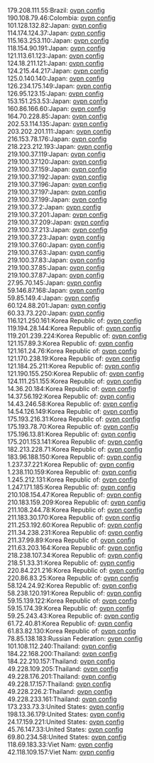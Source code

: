 179.208.111.55:Brazil: [ovpn config](vpn/179_208_111_55.ovpn)  
190.108.79.46:Colombia: [ovpn config](vpn/190_108_79_46.ovpn)  
101.128.132.82:Japan: [ovpn config](vpn/101_128_132_82.ovpn)  
114.174.124.37:Japan: [ovpn config](vpn/114_174_124_37.ovpn)  
115.163.253.110:Japan: [ovpn config](vpn/115_163_253_110.ovpn)  
118.154.90.191:Japan: [ovpn config](vpn/118_154_90_191.ovpn)  
121.113.61.123:Japan: [ovpn config](vpn/121_113_61_123.ovpn)  
124.18.211.121:Japan: [ovpn config](vpn/124_18_211_121.ovpn)  
124.215.44.217:Japan: [ovpn config](vpn/124_215_44_217.ovpn)  
125.0.140.140:Japan: [ovpn config](vpn/125_0_140_140.ovpn)  
126.234.175.149:Japan: [ovpn config](vpn/126_234_175_149.ovpn)  
126.95.123.15:Japan: [ovpn config](vpn/126_95_123_15.ovpn)  
153.151.253.53:Japan: [ovpn config](vpn/153_151_253_53.ovpn)  
160.86.166.60:Japan: [ovpn config](vpn/160_86_166_60.ovpn)  
164.70.228.85:Japan: [ovpn config](vpn/164_70_228_85.ovpn)  
202.53.114.135:Japan: [ovpn config](vpn/202_53_114_135.ovpn)  
203.202.201.111:Japan: [ovpn config](vpn/203_202_201_111.ovpn)  
216.153.78.176:Japan: [ovpn config](vpn/216_153_78_176.ovpn)  
218.223.212.193:Japan: [ovpn config](vpn/218_223_212_193.ovpn)  
219.100.37.119:Japan: [ovpn config](vpn/219_100_37_119.ovpn)  
219.100.37.120:Japan: [ovpn config](vpn/219_100_37_120.ovpn)  
219.100.37.159:Japan: [ovpn config](vpn/219_100_37_159.ovpn)  
219.100.37.192:Japan: [ovpn config](vpn/219_100_37_192.ovpn)  
219.100.37.196:Japan: [ovpn config](vpn/219_100_37_196.ovpn)  
219.100.37.197:Japan: [ovpn config](vpn/219_100_37_197.ovpn)  
219.100.37.199:Japan: [ovpn config](vpn/219_100_37_199.ovpn)  
219.100.37.2:Japan: [ovpn config](vpn/219_100_37_2.ovpn)  
219.100.37.201:Japan: [ovpn config](vpn/219_100_37_201.ovpn)  
219.100.37.209:Japan: [ovpn config](vpn/219_100_37_209.ovpn)  
219.100.37.213:Japan: [ovpn config](vpn/219_100_37_213.ovpn)  
219.100.37.23:Japan: [ovpn config](vpn/219_100_37_23.ovpn)  
219.100.37.60:Japan: [ovpn config](vpn/219_100_37_60.ovpn)  
219.100.37.63:Japan: [ovpn config](vpn/219_100_37_63.ovpn)  
219.100.37.83:Japan: [ovpn config](vpn/219_100_37_83.ovpn)  
219.100.37.85:Japan: [ovpn config](vpn/219_100_37_85.ovpn)  
219.100.37.87:Japan: [ovpn config](vpn/219_100_37_87.ovpn)  
27.95.70.145:Japan: [ovpn config](vpn/27_95_70_145.ovpn)  
59.146.87.168:Japan: [ovpn config](vpn/59_146_87_168.ovpn)  
59.85.149.4:Japan: [ovpn config](vpn/59_85_149_4.ovpn)  
60.124.88.201:Japan: [ovpn config](vpn/60_124_88_201.ovpn)  
60.33.73.220:Japan: [ovpn config](vpn/60_33_73_220.ovpn)  
116.121.250.161:Korea Republic of: [ovpn config](vpn/116_121_250_161.ovpn)  
119.194.28.144:Korea Republic of: [ovpn config](vpn/119_194_28_144.ovpn)  
119.201.239.224:Korea Republic of: [ovpn config](vpn/119_201_239_224.ovpn)  
121.157.89.3:Korea Republic of: [ovpn config](vpn/121_157_89_3.ovpn)  
121.161.24.76:Korea Republic of: [ovpn config](vpn/121_161_24_76.ovpn)  
121.170.238.19:Korea Republic of: [ovpn config](vpn/121_170_238_19.ovpn)  
121.184.25.211:Korea Republic of: [ovpn config](vpn/121_184_25_211.ovpn)  
121.190.155.250:Korea Republic of: [ovpn config](vpn/121_190_155_250.ovpn)  
124.111.251.155:Korea Republic of: [ovpn config](vpn/124_111_251_155.ovpn)  
14.36.20.184:Korea Republic of: [ovpn config](vpn/14_36_20_184.ovpn)  
14.37.56.192:Korea Republic of: [ovpn config](vpn/14_37_56_192.ovpn)  
14.43.246.58:Korea Republic of: [ovpn config](vpn/14_43_246_58.ovpn)  
14.54.126.149:Korea Republic of: [ovpn config](vpn/14_54_126_149.ovpn)  
175.193.216.31:Korea Republic of: [ovpn config](vpn/175_193_216_31.ovpn)  
175.193.78.70:Korea Republic of: [ovpn config](vpn/175_193_78_70.ovpn)  
175.196.13.81:Korea Republic of: [ovpn config](vpn/175_196_13_81.ovpn)  
175.201.153.141:Korea Republic of: [ovpn config](vpn/175_201_153_141.ovpn)  
182.213.228.71:Korea Republic of: [ovpn config](vpn/182_213_228_71.ovpn)  
183.96.188.150:Korea Republic of: [ovpn config](vpn/183_96_188_150.ovpn)  
1.237.37.221:Korea Republic of: [ovpn config](vpn/1_237_37_221.ovpn)  
1.238.110.159:Korea Republic of: [ovpn config](vpn/1_238_110_159.ovpn)  
1.245.212.131:Korea Republic of: [ovpn config](vpn/1_245_212_131.ovpn)  
1.247.171.185:Korea Republic of: [ovpn config](vpn/1_247_171_185.ovpn)  
210.108.154.47:Korea Republic of: [ovpn config](vpn/210_108_154_47.ovpn)  
210.183.159.209:Korea Republic of: [ovpn config](vpn/210_183_159_209.ovpn)  
211.108.244.78:Korea Republic of: [ovpn config](vpn/211_108_244_78.ovpn)  
211.183.30.170:Korea Republic of: [ovpn config](vpn/211_183_30_170.ovpn)  
211.253.192.60:Korea Republic of: [ovpn config](vpn/211_253_192_60.ovpn)  
211.34.238.231:Korea Republic of: [ovpn config](vpn/211_34_238_231.ovpn)  
211.37.99.89:Korea Republic of: [ovpn config](vpn/211_37_99_89.ovpn)  
211.63.203.164:Korea Republic of: [ovpn config](vpn/211_63_203_164.ovpn)  
218.238.107.34:Korea Republic of: [ovpn config](vpn/218_238_107_34.ovpn)  
218.51.33.31:Korea Republic of: [ovpn config](vpn/218_51_33_31.ovpn)  
220.84.221.216:Korea Republic of: [ovpn config](vpn/220_84_221_216.ovpn)  
220.86.83.25:Korea Republic of: [ovpn config](vpn/220_86_83_25.ovpn)  
58.124.24.92:Korea Republic of: [ovpn config](vpn/58_124_24_92.ovpn)  
58.238.120.191:Korea Republic of: [ovpn config](vpn/58_238_120_191.ovpn)  
59.15.139.122:Korea Republic of: [ovpn config](vpn/59_15_139_122.ovpn)  
59.15.174.39:Korea Republic of: [ovpn config](vpn/59_15_174_39.ovpn)  
59.25.243.43:Korea Republic of: [ovpn config](vpn/59_25_243_43.ovpn)  
61.72.40.81:Korea Republic of: [ovpn config](vpn/61_72_40_81.ovpn)  
61.83.82.130:Korea Republic of: [ovpn config](vpn/61_83_82_130.ovpn)  
78.85.138.183:Russian Federation: [ovpn config](vpn/78_85_138_183.ovpn)  
101.108.112.240:Thailand: [ovpn config](vpn/101_108_112_240.ovpn)  
184.22.168.200:Thailand: [ovpn config](vpn/184_22_168_200.ovpn)  
184.22.210.157:Thailand: [ovpn config](vpn/184_22_210_157.ovpn)  
49.228.109.205:Thailand: [ovpn config](vpn/49_228_109_205.ovpn)  
49.228.176.201:Thailand: [ovpn config](vpn/49_228_176_201.ovpn)  
49.228.17.157:Thailand: [ovpn config](vpn/49_228_17_157.ovpn)  
49.228.226.2:Thailand: [ovpn config](vpn/49_228_226_2.ovpn)  
49.228.233.161:Thailand: [ovpn config](vpn/49_228_233_161.ovpn)  
173.233.73.3:United States: [ovpn config](vpn/173_233_73_3.ovpn)  
198.13.36.179:United States: [ovpn config](vpn/198_13_36_179.ovpn)  
24.17.159.221:United States: [ovpn config](vpn/24_17_159_221.ovpn)  
45.76.147.33:United States: [ovpn config](vpn/45_76_147_33.ovpn)  
69.80.234.58:United States: [ovpn config](vpn/69_80_234_58.ovpn)  
118.69.183.33:Viet Nam: [ovpn config](vpn/118_69_183_33.ovpn)  
42.118.109.157:Viet Nam: [ovpn config](vpn/42_118_109_157.ovpn)  
